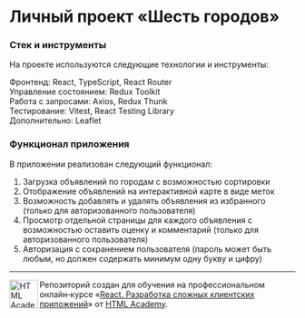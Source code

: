 # Личный проект «Шесть городов»

### Стек и инструменты

На проекте используются следующие технологии и инструменты:

Фронтенд: React, TypeScript, React Router\
Управление состоянием: Redux Toolkit\
Работа с запросами: Axios, Redux Thunk\
Тестирование: Vitest, React Testing Library\
Дополнительно: Leaflet

### Функционал приложения

В приложении реализован следующий функционал:

1. Загрузка объявлений по городам с возможностью сортировки
2. Отображение объявлений на интерактивной карте в виде меток
3. Возможность добавлять и удалять объявления из избранного (только для авторизованного пользователя)
4. Просмотр отдельной страницы для каждого объявления с возможностью оставить оценку и комментарий (только для авторизованного пользователя)
5. Авторизация с сохранением пользователя (пароль может быть любым, но должен содержать минимум одну букву и цифру)

---

<a href="https://htmlacademy.ru/intensive/react"><img align="left" width="50" height="50" title="HTML Academy" src="https://up.htmlacademy.ru/static/img/intensive/react/logo-for-github.png"></a>

Репозиторий создан для обучения на профессиональном онлайн‑курсе «[React. Разработка сложных клиентских приложений](https://htmlacademy.ru/intensive/react)» от [HTML Academy](https://htmlacademy.ru).
